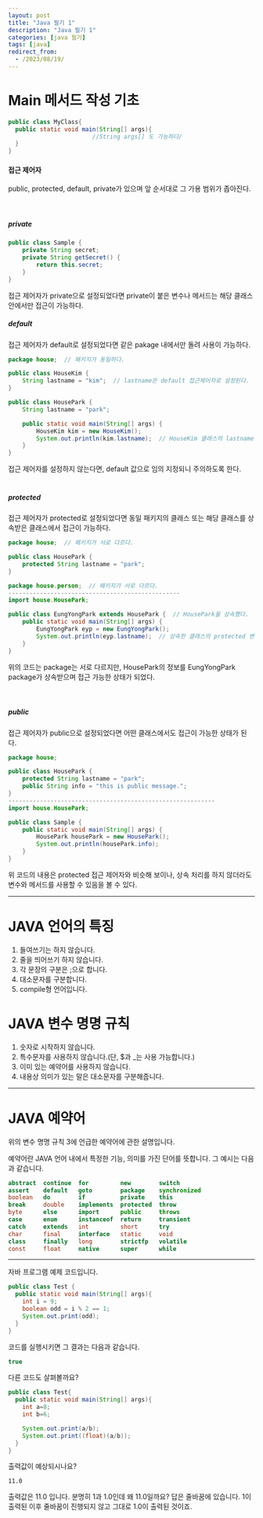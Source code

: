 ```yaml
---
layout: post
title: "Java 필기 1"
description: "Java 필기 1"
categories: [java 필기]
tags: [java]
redirect_from:
  - /2023/08/19/
---
```


# Main 메서드 작성 기초
```java
public class MyClass{
  public static void main(String[] args){
                        //String args[] 도 가능하다/
  }
}
```
#### 접근 제어자 
public, protected, default, private가 있으며 앞 순서대로 그 가용 범위가 좁아진다.

ㅤ
##### private
```java
public class Sample {
    private String secret;
    private String getSecret() {
        return this.secret;
    }
}
```
접근 제어자가 private으로 설정되었다면 private이 붙은 변수나 메서드는 해당 클래스 안에서만 접근이 가능하다.
ㅤ
ㅤ
ㅤ
##### default
접근 제어자가 default로 설정되었다면 같은 pakage 내에서만 돌려 사용이 가능하다.
```java
package house;  // 패키지가 동일하다.

public class HouseKim {
    String lastname = "kim";  // lastname은 default 접근제어자로 설정된다.
}

public class HousePark {
    String lastname = "park";

    public static void main(String[] args) {
        HouseKim kim = new HouseKim();
        System.out.println(kim.lastname);  // HouseKim 클래스의 lastname 변수를 사용할 수 있다.
    }
}
```
접근 제어자를 설정하지 않는다면, default 값으로 임의 지정되니 주의하도록 한다. 
ㅤ
ㅤ
ㅤ
##### protected
접근 제어자가 protected로 설정되었다면 동일 패키지의 클래스 또는 해당 클래스를 상속받은 클래스에서 접근이 가능하다.
```java
package house;  // 패키지가 서로 다르다.

public class HousePark {
    protected String lastname = "park";
}

package house.person;  // 패키지가 서로 다르다.
-------------------------------------------------
import house.HousePark;

public class EungYongPark extends HousePark {  // HousePark을 상속했다.
    public static void main(String[] args) {
        EungYongPark eyp = new EungYongPark();
        System.out.println(eyp.lastname);  // 상속한 클래스의 protected 변수는 접근이 가능하다.
    }
}
```
위의 코드는 package는 서로 다르지만, HousePark의 정보를 EungYongPark package가 상속받으며 접근 가능한 상태가 되었다.

ㅤ
ㅤ
##### public
접근 제어자가 public으로 설정되었다면 어떤 클래스에서도 접근이 가능한 상태가 된다.
```java
package house;

public class HousePark {
    protected String lastname = "park";
    public String info = "this is public message.";
}
-----------------------------------------------------------
import house.HousePark;

public class Sample {
    public static void main(String[] args) {
        HousePark housePark = new HousePark();
        System.out.println(housePark.info);
    }
}
```
위 코드의 내용은 protected 접근 제어자와 비슷해 보이나, 상속 처리를 하지 않더라도 변수와 메서드를 사용할 수 있음을 볼 수 있다.

---

# JAVA 언어의 특징
1. 들여쓰기는 하지 않습니다.
2. 줄을 띄어쓰기 하지 않습니다.
3. 각 문장의 구분은 ;으로 합니다.
4. 대소문자를 구분합니다.
5. compile형 언어입니다.

# JAVA 변수 명명 규칙
1. 숫자로 시작하지 않습니다.
2. 특수문자를 사용하지 않습니다.(단, $과 _는 사용 가능합니다.)
3. 이미 있는 예약어를 사용하지 않습니다.
4. 내용상 의미가 있는 말은 대소문자를 구분해줍니다.

***

# JAVA 예약어
위의 변수 명명 규칙 3에 언급한 예약어에 관한 설명입니다. 

예약어란 JAVA 언어 내에서 특정한 기능, 의미를 가진 단어를 뜻합니다. 
그 예시는 다음과 같습니다. 
```java
abstract  continue  for         new        switch
assert    default   goto        package    synchronized
boolean   do        if          private    this
break     double    implements  protected  throw
byte      else      import      public     throws
case      enum      instanceof  return     transient
catch     extends   int         short      try
char      final     interface   static     void
class     finally   long        strictfp   volatile
const     float     native      super      while
```
***
자바 프로그램 예제 코드입니다.
```java
public class Test {
  public static void main(String[] args){
    int i = 9;
    boolean odd = i % 2 == 1;
    System.out.print(odd);
  }
}
```
코드를 실행시키면 그 결과는 다음과 같습니다.
```C++
true
``` 

다른 코드도 살펴볼까요?
```java
public class Test{
  public static void main(String[] args){
    int a=8;
    int b=6;

    System.out.print(a/b);
    System.out.print((float)(a/b));
  }
}
```
출력값이 예상되시나요?
```
11.0
```
출력값은 11.0 입니다. 분명히 1과 1.0인데 왜 11.0일까요?
답은 줄바꿈에 있습니다. 1이 출력된 이후 줄바꿈이 진행되지 않고 그대로 1.0이 출력된 것이죠.